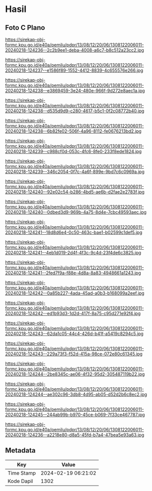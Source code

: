 # Hasil

## Foto C Plano

https://sirekap-obj-formc.kpu.go.id/e40a/pemilu/pdpr/13/08/12/20/06/1308122006011-20240218-124236--2c2b9ee1-deba-4008-a6c7-b8c512a23cc2.jpg

https://sirekap-obj-formc.kpu.go.id/e40a/pemilu/pdpr/13/08/12/20/06/1308122006011-20240218-124237--e1586f89-1552-4412-8839-4c655576e266.jpg

https://sirekap-obj-formc.kpu.go.id/e40a/pemilu/pdpr/13/08/12/20/06/1308122006011-20240218-124238--e3869459-3e24-480e-966f-9d272e8aec1a.jpg

https://sirekap-obj-formc.kpu.go.id/e40a/pemilu/pdpr/13/08/12/20/06/1308122006011-20240218-124238--d535d9d9-c280-4617-b5c1-0f2c08772b40.jpg

https://sirekap-obj-formc.kpu.go.id/e40a/pemilu/pdpr/13/08/12/20/06/1308122006011-20240218-124238--6b82fe02-506f-4a96-8112-fe0676213bd2.jpg

https://sirekap-obj-formc.kpu.go.id/e40a/pemilu/pdpr/13/08/12/20/06/1308122006011-20240218-124239--c988cf0d-053c-4fc6-8fe0-233f8ede1824.jpg

https://sirekap-obj-formc.kpu.go.id/e40a/pemilu/pdpr/13/08/12/20/06/1308122006011-20240218-124239--346c2054-0f7c-4a6f-899e-9bd7c6c0969a.jpg

https://sirekap-obj-formc.kpu.go.id/e40a/pemilu/pdpr/13/08/12/20/06/1308122006011-20240218-124240--92e02c54-b286-4bd5-ae6b-d2fae2e2783f.jpg

https://sirekap-obj-formc.kpu.go.id/e40a/pemilu/pdpr/13/08/12/20/06/1308122006011-20240218-124240--0dbed3d9-969b-4a75-8d4e-7cbc49593aec.jpg

https://sirekap-obj-formc.kpu.go.id/e40a/pemilu/pdpr/13/08/12/20/06/1308122006011-20240218-124241--18d8d6e4-0c50-463c-bae1-b02599c1def5.jpg

https://sirekap-obj-formc.kpu.go.id/e40a/pemilu/pdpr/13/08/12/20/06/1308122006011-20240218-124241--4eb1d019-2d4f-4f3c-9c4d-23f4de6c3825.jpg

https://sirekap-obj-formc.kpu.go.id/e40a/pemilu/pdpr/13/08/12/20/06/1308122006011-20240218-124241--2fed7f9a-f88e-4d8a-8a83-4948661a1243.jpg

https://sirekap-obj-formc.kpu.go.id/e40a/pemilu/pdpr/13/08/12/20/06/1308122006011-20240218-124242--0a85b227-4ada-45ad-a0b3-b168099a2eef.jpg

https://sirekap-obj-formc.kpu.go.id/e40a/pemilu/pdpr/13/08/12/20/06/1308122006011-20240218-124242--ed1b93d3-1d2d-417f-8a75-c95d271e92f4.jpg

https://sirekap-obj-formc.kpu.go.id/e40a/pemilu/pdpr/13/08/12/20/06/1308122006011-20240218-124243--62da1c05-44c4-426d-b41f-a5419c8294c5.jpg

https://sirekap-obj-formc.kpu.go.id/e40a/pemilu/pdpr/13/08/12/20/06/1308122006011-20240218-124243--229a73f3-f52d-415a-98ce-072e80c61345.jpg

https://sirekap-obj-formc.kpu.go.id/e40a/pemilu/pdpr/13/08/12/20/06/1308122006011-20240218-124244--2be8345c-ae06-4f32-95d2-305487119b22.jpg

https://sirekap-obj-formc.kpu.go.id/e40a/pemilu/pdpr/13/08/12/20/06/1308122006011-20240218-124244--ae302c96-3db8-4d95-ab05-d52d2b6c8ec2.jpg

https://sirekap-obj-formc.kpu.go.id/e40a/pemilu/pdpr/13/08/12/20/06/1308122006011-20240218-124245--244ab99b-b970-45ce-b069-7f33ce467787.jpg

https://sirekap-obj-formc.kpu.go.id/e40a/pemilu/pdpr/13/08/12/20/06/1308122006011-20240218-124236--a2218e80-d8a5-45fd-b7a4-47bea5e93a63.jpg


## Metadata

| Key        | Value               |
| ---------- | ------------------- |
| Time Stamp | 2024-02-19 06:21:02 |
| Kode Dapil | 1302                |



